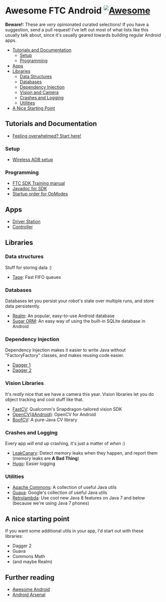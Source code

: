 # Awesome FTC Android [![Awesome](https://cdn.rawgit.com/sindresorhus/awesome/d7305f38d29fed78fa85652e3a63e154dd8e8829/media/badge.svg)](https://github.com/sindresorhus/awesome)

**Beware!:** These are *very* opinionated curated selections! If you have a suggestion, send a pull request!
I've left out most of what lists like this usually talk about, since it's usually geared towards building
regular Android apps.

- [Tutorials and Documentation](#tutorials-and-documentation)
  - [Setup](#setup)
  - [Programming](#programming)
- [Apps](#apps)
- [Libraries](#libraries)
  - [Data Structures](#data-structures)
  - [Databases](#databases)
  - [Dependency Injection](#dependency-injection)
  - [Vision and Camera](#vision-libraries)
  - [Crashes and Logging](#crashes-and-logging)
  - [Utilities](#utilities)
- [A Nice Starting Point](#a-nice-starting-point)

## Tutorials and Documentation

- [Feeling overwhelmed? Start here!](http://ftcforum.usfirst.org/showthread.php?4186-Feeling-overwhelmed-Start-here)

### Setup
- [Wireless ADB setup](http://developer.android.com/tools/help/adb.html#wireless)

### Programming
- [FTC SDK Training manual](https://github.com/ftctechnh/ftc_app/blob/master/doc/tutorial/FTCTraining%20Manual%20v0_93.pdf)
- [Javadoc for SDK](http://htmlpreview.github.io/?https://github.com/ftctechnh/ftc_app/blob/master/doc/javadoc/index.html)
- [Startup order for OpModes](https://gist.github.com/ArchimedesPi/a5f8f841570d5dc53bbd)

## Apps
- [Driver Station](https://play.google.com/store/apps/details?id=com.qualcomm.ftcdriverstation&hl=en)
- [Controller](https://play.google.com/store/apps/details?id=com.qualcomm.ftcrobotcontroller&hl=en)

## Libraries

### Data structures
Stuff for storing data :)
- [Tape](http://square.github.io/tape/): Fast FIFO queues

### Databases
Databases let you persist your robot's state over multiple runs, and store data persistently.
- [Realm](https://github.com/realm/realm-java): An popular, easy-to-use Android database
- [Sugar ORM](http://satyan.github.io/sugar/index.html): An easy way of using the built-in SQLite database in Android

### Dependency Injection
Dependency Injection makes it easier to write Java without "FactoryFactory" classes,
and makes reusing code easier.
- [Dagger 1](http://square.github.io/dagger/)
- [Dagger 2](http://google.github.io/dagger/)

### Vision Libraries
It's *really* nice that we have a camera this year.
Vision libraries let you do object tracking and cool stuff like that.
- [FastCV](https://developer.qualcomm.com/software/fast-cv-sdk): Qualcomm's Snapdragon-tailored vision SDK
- [OpenCV(4Android)](http://opencv.org/platforms/android.html): OpenCV for Android
- [BoofCV](http://boofcv.org/index.php?title=Main_Page): A pure-Java CV library

### Crashes and Logging
Every app *will* end up crashing, it's just a matter of *when* :)
- [LeakCanary](https://github.com/square/leakcanary): Detect memory leaks when they happen, and report them (memory leaks are **A Bad Thing**)
- [Hugo](https://github.com/JakeWharton/hugo): Easier logging

### Utilities
- [Apache Commons](https://commons.apache.org/): A collection of useful Java utils
- [Guava](https://github.com/google/guava): Google's collection of useful Java utils
- [Retrolambda](https://github.com/orfjackal/retrolambda): Use cool new Java 8 features on Java 7 and below (because we're using Java 7 phones)

## A nice starting point
If you want some additional utils in your app, I'd start out with these libraries:
- Dagger 2
- Guava
- Commons Math
- (and maybe Realm)

## Further reading
- [Awesome Android](https://github.com/JStumpp/awesome-android)
- [Android Arsenal](http://android-arsenal.com/)
